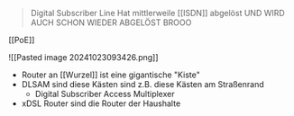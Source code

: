 > Digital Subscriber Line
> Hat mittlerweile [[ISDN]] abgelöst UND WIRD AUCH SCHON WIEDER ABGELÖST BROOO

[[PoE]]

![[Pasted image 20241023093426.png]]

- Router an [[Wurzel]] ist eine gigantische "Kiste"
- DLSAM sind diese Kästen sind z.B. diese Kästen am Straßenrand
	- Digital Subscriber Access Multiplexer
- xDSL Router sind die Router der Haushalte